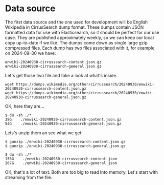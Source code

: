 # Data source

The first data source and the one used for development will be English Wikipedia in CirrusSearch dump format. These dumps contain JSON formatted data for use with Elasticsearch, so it should be perfect for our use case. They are published approximately weekly, so we can keep our local copy up-to-date if we like. The dumps come down as single large gzip compressed files. Each dump has two files associated with it, for example on 2024-09-30 we have:

```text
enwiki-20240930-cirrussearch-content.json.gz
enwiki-20240930-cirrussearch-general.json.gz
```

Let's get those two file and take a look at what's inside.

```text
wget https://dumps.wikimedia.org/other/cirrussearch/20240930/enwiki-20240930-cirrussearch-content.json.gz
wget https://dumps.wikimedia.org/other/cirrussearch/20240930/enwiki-20240930-cirrussearch-general.json.gz
```

OK, here they are...

```text
$ du -sh ./*
38G    ./enwiki-20240930-cirrussearch-content.json.gz
54G    ./enwiki-20240930-cirrussearch-general.json.gz
```

Lets's unzip them an see what we get:

```text
$ gunzip ./enwiki-20240930-cirrussearch-content.json.gz
$ gunzip ./enwiki-20240930-cirrussearch-general.json.gz

$ du -sh ./*
156G    ./enwiki-20240930-cirrussearch-content.json
267G    ./enwiki-20240930-cirrussearch-general.json
```

OK, that's a lot of text. Both are too big to read into memory. Let's start with streaming from the file.
